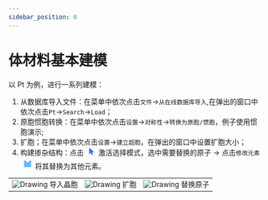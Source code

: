 ```yaml
---
sidebar_position: 0
---
```


# 体材料基本建模

以 Pt 为例，进行一系列建模：

1. 从数据库导入文件：在菜单中依次点击`文件`→`从在线数据库导入`,在弹出的窗口中依次点击`Pt`→`Search`→`Load`；
2. 原胞惯胞转换：在菜单中依次点击`设置`→`对称性`→`转换为原胞/惯胞`，例子使用惯胞演示;
3. 扩胞；在菜单中依次点击`设置`→`建立超胞`，在弹出的窗口中设置扩胞大小；
4. 构建掺杂结构：点击![图标1](../nested/qstudio_structtools_select.png)激活选择模式，选中需要替换的原子 → 点击`修改元素`![图标2](../nested/qstudio_structtools_element.png)将其替换为其他元素。

<table><tr>
    <td> 
        <center>
            <img src={require('.../nested/qstudio_example_crystal1.png').default} alt="Drawing" />
            <font>导入晶胞</font>
        </center>
    </td>
    <td> 
        <center>
            <img src={require('.../nested/qstudio_example_crystal2.png').default} alt="Drawing" />
            <font>扩胞</font>
        </center>
    </td>
    <td> 
        <center>
            <img src={require('.../nested/qstudio_example_crystal3.png').default} alt="Drawing" />
            <font>替换原子</font>
        </center>
    </td>
</tr></table>